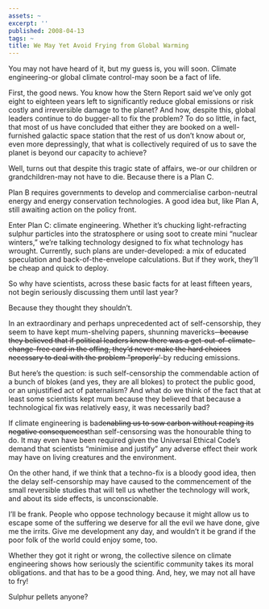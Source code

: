 ```yaml
---
assets: ~
excerpt: ''
published: 2008-04-13
tags: ~
title: We May Yet Avoid Frying from Global Warming
---
```

You may not have heard of it, but my guess is, you will soon. Climate
engineering-or global climate control-may soon be a fact of life.

First, the good news. You know how the Stern Report said we’ve only got
eight to eighteen years left to significantly reduce global emissions or
risk costly and irreversible damage to the planet? And how, despite
this, global leaders continue to do bugger-all to fix the problem? To do
so little, in fact, that most of us have concluded that either they are
booked on a well-furnished galactic space station that the rest of us
don’t know about or, even more depressingly, that what is collectively
required of us to save the planet is beyond our capacity to achieve?

Well, turns out that despite this tragic state of affairs, we-or our
children or grandchildren-may not have to die. Because there is a Plan
C.

Plan B requires governments to develop and commercialise carbon-neutral
energy and energy conservation technologies. A good idea but, like Plan
A, still awaiting action on the policy front.

Enter Plan C: climate engineering. Whether it’s chucking
light-refracting sulphur particles into the stratosphere or using soot
to create mini “nuclear winters,” we’re talking technology designed to
fix what technology has wrought. Currently, such plans are
under-developed: a mix of educated speculation and back-of-the-envelope
calculations. But if they work, they’ll be cheap and quick to deploy.

So why have scientists, across these basic facts for at least fifteen
years, not begin seriously discussing them until last year?

Because they thought they shouldn’t.

In an extraordinary and perhaps unprecedented act of self-censorship,
they seem to have kept mum-shelving papers, shunning mavericks~~-
because they believed that if political leaders knew there was a
get-out-of-climate-change-free card in the offing, they‘d never make the
hard choices necessary to deal with the problem "properly’~~-by reducing
emissions.

But here’s the question: is such self-censorship the commendable action
of a bunch of blokes (and yes, they are all blokes) to protect the
public good, or an unjustified act of paternalism? And what do we think
of the fact that at least some scientists kept mum because they believed
that because a technological fix was relatively easy, it was necessarily
bad?

If climate engineering is bad~~~~enabling us to sow carbon without
reaping its negative consequences~~~~than self-censorsing was the
honourable thing to do. It may even have been required given the
Universal Ethical Code’s demand that scientists “minimise and justify”
any adverse effect their work may have on living creatures and the
environment.

On the other hand, if we think that a techno-fix is a bloody good idea,
then the delay self-censorship may have caused to the commencement of
the small reversible studies that will tell us whether the technology
will work, and about its side effects, is unconscionable.

I’ll be frank. People who oppose technology because it might allow us to
escape some of the suffering we deserve for all the evil we have done,
give me the irrits. Give me development any day, and wouldn’t it be
grand if the poor folk of the world could enjoy some, too.

Whether they got it right or wrong, the collective silence on climate
engineering shows how seriously the scientific community takes its moral
obligations. and that has to be a good thing. And, hey, we may not all
have to fry!

Sulphur pellets anyone?